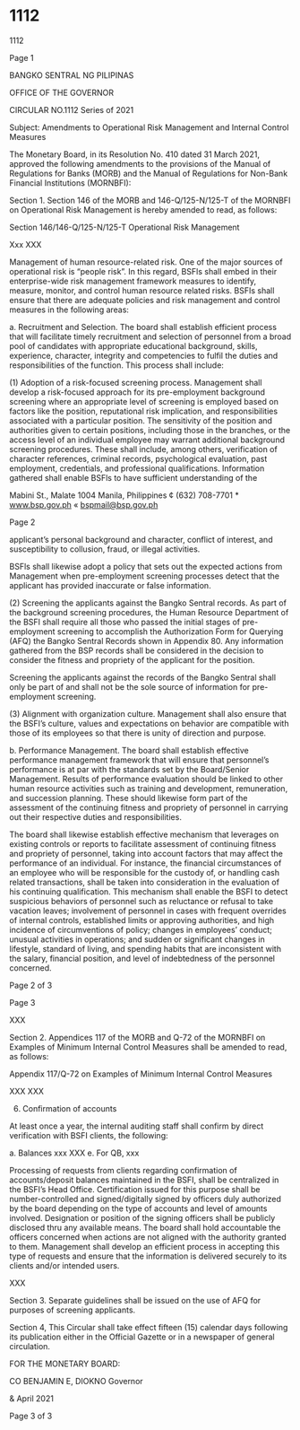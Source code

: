 # 1112

1112

Page 1

BANGKO SENTRAL NG PILIPINAS

OFFICE OF THE GOVERNOR

CIRCULAR NO.1112 Series of 2021

Subject: Amendments to Operational Risk Management and Internal Control Measures

The Monetary Board, in its Resolution No. 410 dated 31 March 2021, approved the following amendments to the provisions of the Manual of Regulations for Banks (MORB) and the Manual of Regulations for Non-Bank Financial Institutions (MORNBFI):

Section 1. Section 146 of the MORB and 146-Q/125-N/125-T of the MORNBFI on Operational Risk Management is hereby amended to read, as follows:

Section 146/146-Q/125-N/125-T Operational Risk Management

Xxx XXX

Management of human resource-related risk. One of the major sources of operational risk is “people risk”. In this regard, BSFls shall embed in their enterprise-wide risk management framework measures to identify, measure, monitor, and control human resource related risks. BSFIs shall ensure that there are adequate policies and risk management and control measures in the following areas:

a. Recruitment and Selection. The board shall establish efficient process that will facilitate timely recruitment and selection of personnel from a broad pool of candidates with appropriate educational background, skills, experience, character, integrity and competencies to fulfil the duties and responsibilities of the function. This process shall include:

(1) Adoption of a risk-focused screening process. Management shall develop a risk-focused approach for its pre-employment background screening where an appropriate level of screening is employed based on factors like the position, reputational risk implication, and responsibilities associated with a particular position. The sensitivity of the position and authorities given to certain positions, including those in the branches, or the access level of an individual employee may warrant additional background screening procedures. These shall include, among others, verification of character references, criminal records, psychological evaluation, past employment, credentials, and professional qualifications. Information gathered shall enable BSFls to have sufficient understanding of the

Mabini St., Malate 1004 Manila, Philippines ¢ (632) 708-7701 * www.bsp.gov.ph « bspmail@bsp.gov.ph

Page 2

applicant’s personal background and character, conflict of interest, and susceptibility to collusion, fraud, or illegal activities.

BSFls shall likewise adopt a policy that sets out the expected actions from Management when pre-employment screening processes detect that the applicant has provided inaccurate or false information.

(2) Screening the applicants against the Bangko Sentral records. As part of the background screening procedures, the Human Resource Department of the BSFI shall require all those who passed the initial stages of pre- employment screening to accomplish the Authorization Form for Querying (AFQ) the Bangko Sentral Records shown in Appendix 80. Any information gathered from the BSP records shall be considered in the decision to consider the fitness and propriety of the applicant for the position.

Screening the applicants against the records of the Bangko Sentral shall only be part of and shall not be the sole source of information for pre- employment screening.

(3) Alignment with organization culture. Management shall also ensure that the BSFI’s culture, values and expectations on behavior are compatible with those of its employees so that there is unity of direction and purpose.

b. Performance Management. The board shall establish effective performance management framework that will ensure that personnel’s performance is at par with the standards set by the Board/Senior Management. Results of performance evaluation should be linked to other human resource activities such as training and development, remuneration, and succession planning. These should likewise form part of the assessment of the continuing fitness and propriety of personnel in carrying out their respective duties and responsibilities.

The board shall likewise establish effective mechanism that leverages on existing controls or reports to facilitate assessment of continuing fitness and propriety of personnel, taking into account factors that may affect the performance of an individual. For instance, the financial circumstances of an employee who will be responsible for the custody of, or handling cash related transactions, shall be taken into consideration in the evaluation of his continuing qualification. This mechanism shall enable the BSFI to detect suspicious behaviors of personnel such as reluctance or refusal to take vacation leaves; involvement of personnel in cases with frequent overrides of internal controls, established limits or approving authorities, and high incidence of circumventions of policy; changes in employees’ conduct; unusual activities in operations; and sudden or significant changes in lifestyle, standard of living, and spending habits that are inconsistent with the salary, financial position, and level of indebtedness of the personnel concerned.

Page 2 of 3

Page 3

XXX

Section 2. Appendices 117 of the MORB and Q-72 of the MORNBFI on Examples of Minimum Internal Control Measures shall be amended to read, as follows:

Appendix 117/Q-72 on Examples of Minimum Internal Control Measures

XXX XXX

6. Confirmation of accounts

At least once a year, the internal auditing staff shall confirm by direct verification with BSFI clients, the following:

a. Balances xxx XXX e. For QB, xxx

Processing of requests from clients regarding confirmation of accounts/deposit balances maintained in the BSFI, shall be centralized in the BSFI’s Head Office. Certification issued for this purpose shall be number-controlled and signed/digitally signed by officers duly authorized by the board depending on the type of accounts and level of amounts involved. Designation or position of the signing officers shall be publicly disclosed thru any available means. The board shall hold accountable the officers concerned when actions are not aligned with the authority granted to them. Management shall develop an efficient process in accepting this type of requests and ensure that the information is delivered securely to its clients and/or intended users.

XXX

Section 3. Separate guidelines shall be issued on the use of AFQ for purposes of screening applicants.

Section 4, This Circular shall take effect fifteen (15) calendar days following its publication either in the Official Gazette or in a newspaper of general circulation.

FOR THE MONETARY BOARD:

CO BENJAMIN E, DIOKNO Governor

& April 2021

Page 3 of 3